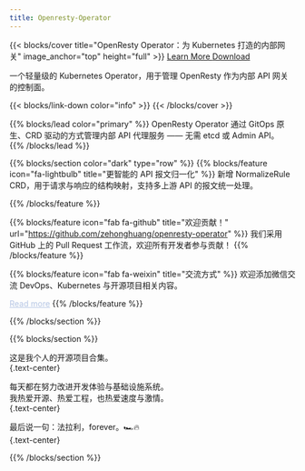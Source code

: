 ```yaml
---
title: Openresty-Operator
---
```


{{< blocks/cover title="OpenResty Operator：为 Kubernetes 打造的内部网关" image_anchor="top" height="full" >}}
<a class="btn btn-lg btn-primary me-3 mb-4" href="/docs/">
  Learn More <i class="fas fa-arrow-alt-circle-right ms-2"></i>
</a>
<a class="btn btn-lg btn-secondary me-3 mb-4" href="https://github.com/zehonghuang/openresty-operator">
  Download <i class="fab fa-github ms-2 "></i>
</a>
<p class="lead mt-5">一个轻量级的 Kubernetes Operator，用于管理 OpenResty 作为内部 API 网关的控制面。</p>
{{< blocks/link-down color="info" >}}
{{< /blocks/cover >}}


{{% blocks/lead color="primary" %}}
OpenResty Operator 通过 GitOps 原生、CRD 驱动的方式管理内部 API 代理服务 —— 无需 etcd 或 Admin API。
{{% /blocks/lead %}}


{{% blocks/section color="dark" type="row" %}}
{{% blocks/feature icon="fa-lightbulb" title="更智能的 API 报文归一化" %}}
新增 NormalizeRule CRD，用于请求与响应的结构映射，支持多上游 API 的报文统一处理。

{{% /blocks/feature %}}


{{% blocks/feature icon="fab fa-github" title="欢迎贡献！" url="https://github.com/zehonghuang/openresty-operator" %}}
我们采用 GitHub 上的 Pull Request 工作流，欢迎所有开发者参与贡献！
{{% /blocks/feature %}}


{{% blocks/feature icon="fab fa-weixin" title="交流方式" %}}
欢迎添加微信交流 DevOps、Kubernetes 与开源项目相关内容。
<div style="position: relative; display: inline-block;">
  <a href="javascript:void(0)" style="text-decoration: underline; color: #b4c5e4;">
    Read more
  </a>
  <img src="/images/wechat-qr.jpg"
       alt="WeChat QR"
       style="display: none; position: absolute; top: 30px; left: 0; width: 200px; border-radius: 8px; box-shadow: 0 0 8px rgba(0,0,0,0.3);"
       onload="this.parentElement.onmouseenter = () => this.style.display = 'block';
                this.parentElement.onmouseleave = () => this.style.display = 'none';" />
</div>
{{% /blocks/feature %}}


{{% /blocks/section %}}


{{% blocks/section %}}

这是我个人的开源项目合集。  
{.text-center}

每天都在努力改进开发体验与基础设施系统。  
我热爱开源、热爱工程，也热爱速度与激情。  
{.text-center}

最后说一句：法拉利，forever。🏎️🔥  
{.text-center}

{{% /blocks/section %}}